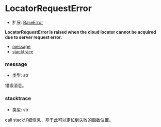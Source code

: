 # LocatorRequestError

- 扩展: [BaseError](./baseerror.md)

**LocatorRequestError is raised when the cloud locator cannot be acquired due to server request error.**

- [message](#message)
- [stacktrace](#stacktrace)


### message
- 类型: str

错误消息。


### stacktrace
- 类型: str

call stack详细信息，基于此可以定位到失败的函数位置。